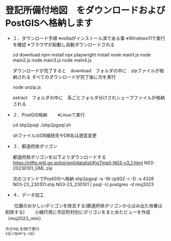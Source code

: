 # 登記所備付地図　をダウンロードおよびPostGISへ格納します

- １．ダウンロード手順
  ※voltaがインストール済である事
  ※Windows11で実行を確認
  ※ブラウザが起動し自動ダウンロードされる


    cd download
    npm install
    npx playwright install
    node main1.js
    node main2.js
    node main3.js
    node main4.js

    ダウンロードが完了すると　download　フォルダの中に　zipファイルが格納される
    すべてのダウンロードが完了後に次を実行

    node unzip.js

    extract　フォルダの中に　系ごとフォルダ分けされシェープファイルが格納される

- ２．PostGIS格納
　　※Linuxで実行


    cd shp2psql
    ./shp2pgsql.sh

    shファイルのDB接続先やDB名は適宜変更


- ３．都道府県ポリゴン
 

    都道府県ポリゴンを以下よりダウンロードする
    https://nlftp.mlit.go.jp/ksj/gml/datalist/KsjTmplt-N03-v3_1.html
    N03-20230101_GML.zip   

    次のコマンドでPostGISへ格納
    shp2pgsql -a -W cp932 -i -D -s 4326 N03-23_230101.shp N03-23_230101 | psql -U postgres -d moj2023

    
      

- ４．データ加工

　　位置のおかしいポリゴンを除去する(都道府県ポリゴンからはみ出た地番は削除する)
　　小縮尺用に市区町村別にポリゴンをまとめたビューを作成（moj2023_mini）
    

    次のSQLをDBで実行
    sql/query.sql    




  
